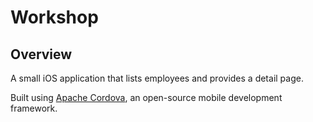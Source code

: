 # Workshop

## Overview
A small iOS application that lists employees and provides a detail page.

Built using [Apache Cordova](https://cordova.apache.org/docs/en/latest/guide/overview/index.html), an open-source mobile development framework.
